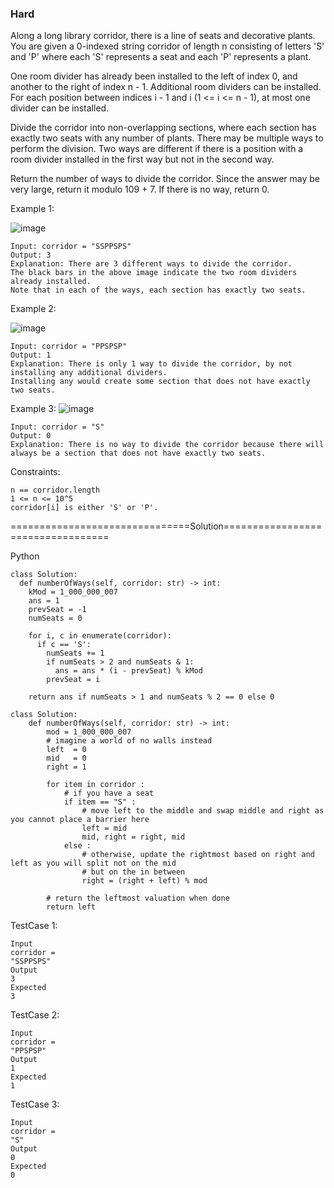 ### Hard

Along a long library corridor, there is a line of seats and decorative plants. 
You are given a 0-indexed string corridor of length n consisting of letters 'S' and 'P' where each 'S' represents a seat and each 'P' represents a plant.

One room divider has already been installed to the left of index 0, and another to the right of index n - 1. Additional room dividers can be installed. 
For each position between indices i - 1 and i (1 <= i <= n - 1), at most one divider can be installed.

Divide the corridor into non-overlapping sections, where each section has exactly two seats with any number of plants. 
There may be multiple ways to perform the division. Two ways are different if there is a position with a room divider installed in the first way but not in the second way.

Return the number of ways to divide the corridor. Since the answer may be very large, return it modulo 109 + 7. If there is no way, return 0.

 

Example 1:

![image](https://github.com/Pughal/leetcode_solutions/assets/22728867/4f4e69ce-25c9-478d-90da-2fe9cac6dc62)

```
Input: corridor = "SSPPSPS"
Output: 3
Explanation: There are 3 different ways to divide the corridor.
The black bars in the above image indicate the two room dividers already installed.
Note that in each of the ways, each section has exactly two seats.
```

Example 2:

![image](https://github.com/Pughal/leetcode_solutions/assets/22728867/586b8090-98a5-4b93-8725-4cf16876912d)

```
Input: corridor = "PPSPSP"
Output: 1
Explanation: There is only 1 way to divide the corridor, by not installing any additional dividers.
Installing any would create some section that does not have exactly two seats.
```

Example 3:
![image](https://github.com/Pughal/leetcode_solutions/assets/22728867/4d1b3072-88e3-40b8-b6ad-7d7be4164f98)

```
Input: corridor = "S"
Output: 0
Explanation: There is no way to divide the corridor because there will always be a section that does not have exactly two seats.
``` 

Constraints:
```
n == corridor.length
1 <= n <= 10^5
corridor[i] is either 'S' or 'P'.
```


===============================Solution==================================

Python

```
class Solution:
  def numberOfWays(self, corridor: str) -> int:
    kMod = 1_000_000_007
    ans = 1
    prevSeat = -1
    numSeats = 0

    for i, c in enumerate(corridor):
      if c == 'S':
        numSeats += 1
        if numSeats > 2 and numSeats & 1:
          ans = ans * (i - prevSeat) % kMod
        prevSeat = i

    return ans if numSeats > 1 and numSeats % 2 == 0 else 0
```

```
class Solution:
    def numberOfWays(self, corridor: str) -> int:
        mod = 1_000_000_007
        # imagine a world of no walls instead 
        left  = 0 
        mid   = 0
        right = 1  
        
        for item in corridor : 
            # if you have a seat 
            if item == "S" : 
                # move left to the middle and swap middle and right as you cannot place a barrier here 
                left = mid 
                mid, right = right, mid 
            else : 
                # otherwise, update the rightmost based on right and left as you will split not on the mid 
                # but on the in between 
                right = (right + left) % mod 
        
        # return the leftmost valuation when done 
        return left 
```

TestCase 1:
```
Input
corridor =
"SSPPSPS"
Output
3
Expected
3
```

TestCase 2:
```
Input
corridor =
"PPSPSP"
Output
1
Expected
1
```

TestCase 3:
```
Input
corridor =
"S"
Output
0
Expected
0
```
